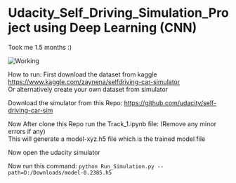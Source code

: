 # Udacity_Self_Driving_Simulation_Project using Deep Learning (CNN)

Took me 1.5 months :)

![Working](./udacity.gif)

How to run:
First download the dataset from kaggle https://www.kaggle.com/zaynena/selfdriving-car-simulator <br>
Or alternatively create your own dataset from simulator

Download the simulator from this Repo: https://github.com/udacity/self-driving-car-sim

Now After clone this Repo run the Track_1.ipynb file: (Remove any minor errors if any) <br>
This will generate a model-xyz.h5 file which is the trained model file

Now open the udacity simulator

Now run this command: `python Run_Simulation.py --path=D:/Downloads/model-0.2385.h5`


